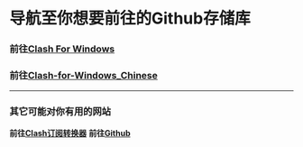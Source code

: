 # 导航至你想要前往的Github存储库

### 前往[Clash For Windows](https://github.com/Fndroid/clash_for_windows_pkg)

### 前往[Clash-for-Windows_Chinese](https://github.com/ender-zhao/Clash-for-Windows_Chinese)

***

### 其它可能对你有用的网站

**前往[Clash订阅转换器](https://acl4ssr-sub.github.io)**
**前往[Github](https://github.com)**
